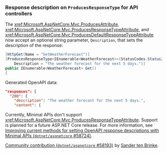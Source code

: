 ### Response description on `ProducesResponseType` for API controllers

The <xref:Microsoft.AspNetCore.Mvc.ProducesAttribute>, <xref:Microsoft.AspNetCore.Mvc.ProducesResponseTypeAttribute>, and <xref:Microsoft.AspNetCore.Mvc.ProducesDefaultResponseTypeAttribute> now accept an optional string parameter, `Description`, that sets the description of the response:

```csharp
[HttpGet(Name = "GetWeatherForecast")]
[ProducesResponseType<IEnumerable<WeatherForecast>>(StatusCodes.Status200OK,
    Description = "The weather forecast for the next 5 days.")]
public IEnumerable<WeatherForecast> Get()
{
```

Generated OpenAPI data:

```json
"responses": {
  "200": {
    "description": "The weather forecast for the next 5 days.",
    "content": {
```

Currently, Minimal APIs don't support <xref:Microsoft.AspNetCore.Mvc.ProducesResponseTypeAttribute>. Support is planned for a future ASP.NET Core release. For more information, see [Improving current methods for setting OpenAPI response descriptions with Minimal APIs (`dotnet/aspnetcore` #58724)](https://github.com/dotnet/aspnetcore/issues/58724).

[Community contribution (`dotnet/aspnetcore` #58193)](https://github.com/dotnet/aspnetcore/pull/58193) by [Sander ten Brinke](https://github.com/sander1095).
